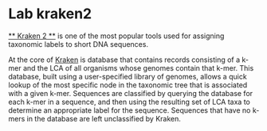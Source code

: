 # Lab kraken2

[** Kraken 2 **](https://github.com/DerrickWood/kraken2/wiki/About-Kraken-2) is one of the most popular tools used for assigning taxonomic labels to short DNA sequences.  

At the core of [Kraken](https://genomebiology.biomedcentral.com/articles/10.1186/gb-2014-15-3-r46) is database that contains records consisting of a k-mer and the LCA of all organisms whose genomes contain that k-mer. This database, built using a user-specified library of genomes, allows a quick lookup of the most specific node in the taxonomic tree that is associated with a given k-mer. Sequences are classified by querying the database for each k-mer in a sequence, and then using the resulting set of LCA taxa to determine an appropriate label for the sequence. Sequences that have no k-mers in the database are left unclassified by Kraken. 
